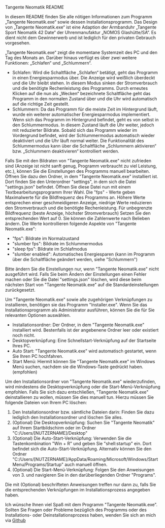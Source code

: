 Tangente Neomatik README

In diesem README finden Sie alle nötigen Informationen zum Programm „Tangente Neomatik.exe“ sowie dessen Installationsprogramm.
Das Design von „Tangente Neomatik.exe“ ist eine Adaption der Armbanduhr „Tangente Sport Neomatik 42 Date“ der Uhrenmanufaktur „NOMOS Glashütte/SA“.
Es dient nicht dem Gewinnerwerb und ist lediglich für den privaten Gebrauch vorgesehen.

„Tangente Neomatik.exe“ zeigt die momentane Systemzeit des PC und den Tag des Monats an.
Darüber hinaus verfügt es über zwei weitere Funktionen: „Schlafen“ und „Schlummern“.

- Schlafen:
    Wird die Schaltfläche „Schlafen“ betätigt, geht das Programm in einen Energiesparmodus über. Die Anzeige wird weißlich überdeckt und die Uhr bleibt stehen.
    In diesem Modus sinken der Stromverbrauch und die benötigte Rechenleistung des Programms. Durch erneutes Klicken auf die nun als „Wecken“ bezeichnete
    Schaltfläche geht das Programm in den normalen Zustand über und die Uhr wird automatisch auf die richtige Zeit gestellt.
- Schlummern:
    Da das Programm für die meiste Zeit im Hintergrund läuft, wurde ein weiterer automatischer Energiesparmodus implementiert. Wenn sich das Programm im
    Hintergrund befindet, geht es von selbst in den Schlummermodus. In diesem Zustand läuft die Uhr weiter, jedoch mit reduzierter Bildrate. Sobald sich das
    Programm wieder im Vordergrund befindet, wird der Schlummermodus automatisch wieder deaktiviert und die Uhr läuft normal weiter. Die Funktionalität des
    Schlummermodus kann über die Schaltfläche „Schlummern aktivieren“ bzw. „Schlummern deaktivieren“ kontrolliert werden.

Falls Sie mit den Bildraten von "Tangente Neomatik.exe" nicht zufrieden sind (Anzeige ist nicht sanft genug, Programm verbraucht zu viel Leistung, etc.),
können Sie die Einstellungen des Programms manuell bearbeiten. Öffnen Sie dazu den Ordner, in dem "Tangente Neomatik.exe" installiert ist. Dort finden Sie
den Unterordner "settings", in dem sich die Datei "settings.json" befindet. Öffnen Sie diese Datei nun mit einem Textbearbeitungsprogramm Ihrer Wahl. 
Die "fps" - Werte geben Maximalwerte für die Bildfrequenz des Programms an. Höhere Werte entsprechen einer geschmeidigeren Anzeige, niedrige Werte
reduzieren den Stromverbrauch und die benötigte Rechenleistung. Für unbegrenzte Bildfrequenz (beste Anzeige, höchster Stromverbrauch) Setzen Sie den
entsprechenden Wert auf 0. Sie können die Zahlenwerte nach Belieben ändern. Die Werte kontrollieren folgende Aspekte von "Tangente Neomatik.exe":

- "fps": Bildrate im Normalzustand
- "slumber fps": Bildrate im Schlummermodus
- "sleep fps": Bildrate im Schlafmodus
- "slumber enabled": Automatisches Energiesparen (kann im Programm über die Schaltfläche geändert werden, siehe "Schlummern")

Bitte ändern Sie die Einstellungen nur, wenn "Tangente Neomatik.exe" nicht ausgeführt wird. Falls Sie beim Ändern der Einstellungen einen Fehler machen
oder Sie die Datei "settings.json" löschen, wird diese beim nächsten Start von "Tangente Neomatik.exe" auf die Standardeinstellungen zurückgesetzt.


Um "Tangente Neomatik.exe" sowie alle zugehörigen Verknüpfungen zu installieren, benötigen sie das Programm "Installer.exe". Wenn Sie das
Installationsprogramm als Administrator ausführen, können Sie die für Sie relevanten Optionen auswählen.

- Installationsordner: Der Ordner, in dem "Tangente Neomatik.exe" installiert wird. Bestenfalls ist der angebenene Ordner leer oder existiert noch nicht.
- Desktopverknüpfung: Eine Schnellstart-Verknüpfung auf der Startseite Ihres PC.
- Auto Start: "Tangente Neomatik.exe" wird automatisch gestartet, wenn Sie Ihren PC hochfahren.
- Start Menü: Hiermit können Sie "Tangente Neomatik.exe" im Windows Menü suchen, nachdem sie die Windows-Taste gedrückt haben. (empfohlen)

Um den Installationsordner von "Tangente Neomatik.exe" wiederzufinden, wird mindestens die Desktopverknüpfung oder die Start-Menü-Verknüpfung empfohlen.
Falls Sie sich dazu entschließen, "Tangente Neomatik.exe" deinstallieren zu wollen, müssen Sie dies manuell tun. Hierzu müssen Sie folgende Dateien
von Ihrem PC löschen:

1. Den Installationsordner bzw. sämtliche Dateien darin:
    Finden Sie dazu lediglich den Installationsordner und löschen Sie alles.
2. (Optional) Die Desktopverknüpfung:
    Suchen Sie "Tangente Neomatik" auf Ihrem Startbildschirm oder im Ordner "C:/Users/[NUTZERNAME]/Desktop"
3. (Optional) Die Auto-Start-Verknüpfung:
    Verwenden Sie die Tastenkombination "Win + R" und geben Sie "shell:startup" ein. Dort befindet sich die Auto-Start-Verknüpfung.
    Alternativ können Sie den Ordner "C:/Users/[NUTZERNAME]/AppData/Roaming/Microsoft/Windows/Start Menu/Programs/Startup" auch manuell öffnen.
4. (Optional) Die Start-Menü-Verknüpfung:
    Folgen Sie den Anweisungen von 3. und navigieren Sie in den darüberliegenden Ordner "Programs".

Die mit (Optional) beschrifteten Anweisungen treffen nur dann zu, falls Sie die entsprechenden Verknüpfungen im Installationsprozess angegeben haben.


Ich wünsche Ihnen viel Spaß mit dem Programm "Tangente Neomatik.exe". Sollten Sie Fragen oder Probleme bezüglich des Programms oder des Installations-
oder Deinstallationsprozess haben, wenden Sie sich an mich via [Github](https://github.com/MrHxID/Watch/issues)